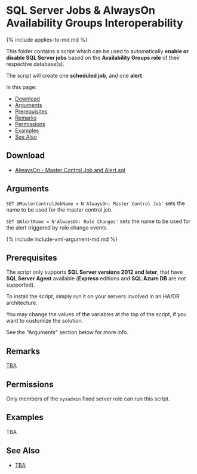 # SQL Server Jobs & AlwaysOn Availability Groups Interoperability

{% include applies-to-md.md %}

This folder contains a script which can be used to automatically **enable or disable SQL Server jobs** based on the **Availability Groups role** of their respective database(s).

The script will create one **scheduled job**, and one **alert**.

In this page:

- [Download](#download)
- [Arguments](#arguments)
- [Prerequisites](#prerequisites)
- [Remarks](#remarks)
- [Permissions](#permissions)
- [Examples](#examples)
- [See Also](#see-also)

## Download

- [AlwaysOn - Master Control Job and Alert.sql](AlwaysOn%20-%20Master%20Control%20Job%20and%20Alert.sql)

## Arguments

`SET @MasterControlJobName = N'AlwaysOn: Master Control Job'` sets the name to be used for the master control job.

`SET @AlertName = N'AlwaysOn: Role Changes'` sets the name to be used for the alert triggered by role change events.

{% include include-xml-argument-md.md %}

## Prerequisites

The script only supports **SQL Server versions 2012 and later**, that have **SQL Server Agent** available (**Express** editions and **SQL Azure DB** are _not_ supported).

To install the script, simply run it on your servers involved in an HA/DR architecture.

You may change the values of the variables at the top of the script, if you want to customize the solution.

See the "Arguments" section below for more info.

## Remarks

[TBA](https://eitanblumin.com/?p=938)

## Permissions

Only members of the `sysadmin` fixed server role can run this script.

## Examples

TBA

## See Also

- [TBA](https://eitanblumin.com/?p=938)
